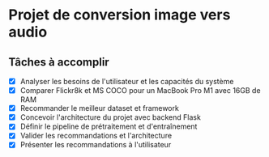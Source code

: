 # Projet de conversion image vers audio

## Tâches à accomplir

- [x] Analyser les besoins de l'utilisateur et les capacités du système
- [x] Comparer Flickr8k et MS COCO pour un MacBook Pro M1 avec 16GB de RAM
- [x] Recommander le meilleur dataset et framework
- [x] Concevoir l'architecture du projet avec backend Flask
- [x] Définir le pipeline de prétraitement et d'entraînement
- [x] Valider les recommandations et l'architecture
- [x] Présenter les recommandations à l'utilisateur

